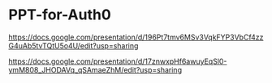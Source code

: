 # PPT-for-Auth0

https://docs.google.com/presentation/d/196Pt7tmv6MSv3VqkFYP3VbCf4zzG4uAb5tvTQtU5o4U/edit?usp=sharing

https://docs.google.com/presentation/d/17znwxpHf6awuyEqSl0-ymM808_JHODAVq_qSAmaeZhM/edit?usp=sharing
